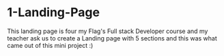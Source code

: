 # 1-Landing-Page
This landing page is four my Flag's Full stack Developer course and my teacher ask  us to create a Landing page with 5 sections and this was what came out of this mini project :) 
